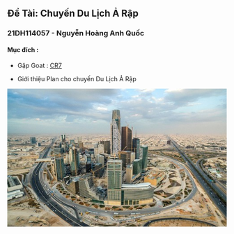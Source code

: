 
## Đề Tài: Chuyến Du Lịch Ả Rập
### 21DH114057 - Nguyễn Hoàng Anh Quốc

#### Mục đích : 
- Gặp Goat :  [ CR7 ](https://vi.wikipedia.org/wiki/Cristiano_Ronaldo)

- Giới thiệu Plan cho chuyến Du Lịch Ả Rập
<p align="center">
  <img src="arap.jpg" alt="Size Limit CLI" width="738">
</p>


 



